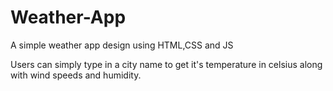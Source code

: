 # Weather-App
A simple weather app design using HTML,CSS and JS

Users can simply type in a city name to get it's temperature in celsius along with wind speeds and humidity.
